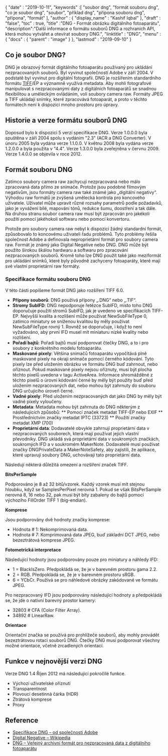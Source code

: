 {
  "date" : "2019-10-11",
  "keywords" :[ "soubor dng", "formát souboru dng", "co je soubor dng", "soubor", "příklad dng", "přípona souboru dng", "přípona", "formát" ],
  "author" : {
    "display_name" : "Kashif Iqbal"
},
  "draft" : "false",
  "toc" : true,
  "title" :"DNG - Formát obrázku digitálního fotoaparátu",
  "description":"Další informace o formátu souborů DNG a rozhraních API, která mohou vytvářet a otevírat soubory DNG.",
  "linktitle" : "DNG",
  "menu" : {
    "docs" : {
      "parent" : "image"
}
},
  "lastmod" : "2019-09-10"
}

## Co je soubor DNG?

DNG je obrazový formát digitálního fotoaparátu používaný pro ukládání nezpracovaných souborů. Byl vyvinut společností Adobe v září 2004. V podstatě byl vyvinut pro digitální fotografii. DNG je rozšířením standardního formátu [TIFF](/cs/image/tiff/)/EP a významně využívá metadata. Aby mohli fotografové manipulovat s nezpracovanými daty z digitálních fotoaparátů se snadnou flexibilitou a uměleckým ovládáním, volí soubory camera raw. Formáty JPEG a TIFF ukládají snímky, které zpracovává fotoaparát, a proto v těchto formátech není k dispozici mnoho prostoru pro úpravy.

## Historie a verze formátu souborů DNG

Doposud bylo k dispozici 5 verzí specifikace DNG. Verze 1.0.0.0 byla spuštěna v září 2004 spolu s vydáním "2.3" (ACR a DNG Converter). V únoru 2005 byla vydána verze 1.1.0.0. V květnu 2008 byla vydána verze 1.2.0.0 a byla použita v "4.4". Verze 1.3.0.0 byla zveřejněna v červnu 2009. Verze 1.4.0.0 se objevila v roce 2012.

## Formát souboru DNG

Zatímco soubory camera raw zachycují nezpracovaná nebo málo zpracovaná data přímo ze snímače. Protože jsou podobné filmovým negativům, jsou formáty camera raw také známé jako „digitální negativy“. Výhodou raw formátů je zvýšená umělecká kontrola pro koncového uživatele. Uživatel může upravit různé rozsahy parametrů podle požadavků, jako je vyvážení bílé, mapování tónů, redukce šumu, doostření a tak dále. Na druhou stranu soubor camera raw musí být zpracován pro jakékoli použití pomocí jakéhokoli softwaru nebo pomocí konvertoru.

Protože pro soubory camera raw nebyl k dispozici žádný standardní formát, způsobovalo to koncovému uživateli řadu problémů. Tyto problémy řešila společnost Adobe a definovala neproprietární formát pro soubory camera raw. Formát je známý jako Digital Negative nebo DNG. DNG může být použito širokou škálou hardwaru a softwaru pro zpracování nezpracovaných souborů. Kromě toho lze DNG použít také jako meziformát pro ukládání snímků, které byly původně zachyceny fotoaparáty, které mají své vlastní proprietární raw formáty.

### Specifikace formátu souboru DNG

V této části popíšeme formát DNG jako rozšíření TIFF 6.0.

* **Přípony souborů**: DNG používá přípony „.DNG“ nebo „.TIF“.
* **Stromy SubIFD**: DNG nepodporuje řetězce SubIFD, místo toho DNG doporučuje použití stromů SubIFD, jak je uvedeno ve specifikacích TIFF-EP. Nejvyšší kvalita a rozlišení může používat NewSubFileType 0, zatímco miniatury se sníženou kvalitou by měly používat NewSubFileType rovný 1. Rovněž se doporučuje, i když to není vyžadováno, aby první IFD musel mít miniaturu nízké kvality nebo rozlišení.
* **Pořadí bajtů**: Pořadí bajtů musí podporovat čtečky DNG, a to i pro soubory z konkrétního modelu fotoaparátu.
* **Maskované pixely**: Většina snímačů fotoaparátu vypočítává plně maskované pixely na okraji snímače pomocí černého kódování. Tyto pixely lze před uložením obrázku ve formátu DNG buď zahrnout, nebo oříznout. Pokud maskované pixely nejsou oříznuty, musí být plocha těchto pixelů uvedena v tagu ActiveArea. Informace shromážděné z těchto pixelů o úrovni kódování černé by měly být použity buď před uložením nezpracovaných dat, nebo mohou být zahrnuty do souboru DNG určujícího úroveň černé.
* **Vadné pixely**: Před uložením nezpracovaných dat jako DNG by měly být vadné pixely vyloučeny.
* **Metadata**: Metadata mohou být zahrnuta do DNG některým z následujících způsobů:
** Pomocí značek metadat TIFF-EP nebo EXIF
** Prostřednictvím značky metadat IPTC (33723)
** Použití značky metadat XMP (700)
* **Proprietární data**: Dodavatelé obvykle zahrnují proprietární data v nezpracovaných souborech, která mají používat jejich vlastní převodníky. DNG ukládá svá proprietární data v soukromých značkách, soukromých IFD a v soukromém MakerNote. Dodavatelé musí používat značky DNGPrivateData a MakerNoteSafety, aby zajistili, že aplikace, které upravují soubory DNG, uchovávají tato proprietární data.

Následují některá důležitá omezení a rozšíření značek TIFF.

**BitsPerSample**

Podporováno je 8 až 32 bitů/vzorek. Každý vzorek musí mít stejnou hloubku, když se SamplesPerPixel nerovná 1. Pokud se však BitsPerSample nerovná 8, 16 nebo 32, pak musí být bity zabaleny do bajtů pomocí výchozího FillOrder TIFF 1 (big-endian).

**Komprese**

Jsou podporovány dvě hodnoty značky komprese:

* Hodnota # 1: Nekomprimovaná data.
* Hodnota # 7: Komprimovaná data JPEG, buď základní DCT JPEG, nebo bezeztrátová komprese JPEG.

**Fotometrická interpretace**

Následující hodnoty jsou podporovány pouze pro miniatury a náhledy IFD:

* 1 = BlackIsZero. Předpokládá se, že je v barevném prostoru gama 2.2.
* 2 = RGB. Předpokládá se, že je v barevném prostoru sRGB.
* 6 = YCbCr. Používá se pro náhledové obrázky zakódované ve formátu JPEG.

Pro nezpracovaný IFD jsou podporovány následující hodnoty a předpokládá se, že jde o nativní barevný prostor kamery:

* 32803 # CFA (Color Filter Array).
* 34892 # LinearRaw.

**Orientace**

Orientační značka se používá pro prohlížeče souborů, aby mohly provádět bezeztrátovou rotaci souborů DNG. Čtečky DNG musí podporovat všechny možné orientace, včetně zrcadlených orientací.

## Funkce v nejnovější verzi DNG

Verze DNG 1.4 Říjen 2012 má následující pokročilé funkce.

* Výchozí uživatelské oříznutí
* Transparentnost
* Plovoucí desetinná čárka (HDR)
* Ztrátová komprese
* Proxy

## Reference ##

* [Specifikace DNG – od společnosti Adobe](https://web.archive.org/web/20170829200857/http://wwwimages.adobe.com/content/dam/Adobe/en/products/photoshop/pdfs/dng_spec_1.4.0.0.pdf)
* [Digital Negative – Wikipedia](https://en.wikipedia.org/wiki/Digital_Negative)
* [DNG – Veřejný archivní formát pro nezpracovaná data z digitálního fotoaparátu](https://helpx.adobe.com/photoshop/digital-negative.html)

